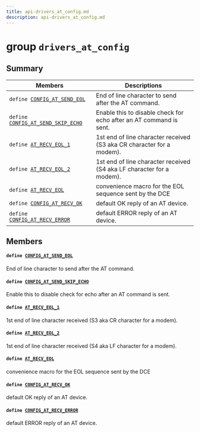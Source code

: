 ```yaml
---
title: api-drivers_at_config.md
description: api-drivers_at_config.md
---
```

# group `drivers_at_config` 

## Summary

 Members                        | Descriptions                                
--------------------------------|---------------------------------------------
`define `[`CONFIG_AT_SEND_EOL`](#group__drivers__at__config_1ga1bbe0696da476d39ebb81e63915debf2)            | End of line character to send after the AT command.
`define `[`CONFIG_AT_SEND_SKIP_ECHO`](#group__drivers__at__config_1ga5d8ace7feb8881f0220a3f5ccf4b60ad)            | Enable this to disable check for echo after an AT command is sent.
`define `[`AT_RECV_EOL_1`](#group__drivers__at__config_1ga07ac5c053e64d6b153827150f4d85bca)            | 1st end of line character received (S3 aka CR character for a modem).
`define `[`AT_RECV_EOL_2`](#group__drivers__at__config_1gae6493ca647dfa21b4ac068ca9079a19f)            | 1st end of line character received (S4 aka LF character for a modem).
`define `[`AT_RECV_EOL`](#group__drivers__at__config_1ga012ba99e86c90429742f569bd9b1f36f)            | convenience macro for the EOL sequence sent by the DCE
`define `[`CONFIG_AT_RECV_OK`](#group__drivers__at__config_1ga94794b813aec103907b1ff70937e9bd8)            | default OK reply of an AT device.
`define `[`CONFIG_AT_RECV_ERROR`](#group__drivers__at__config_1gafac8c8c7d5ea02c15f4ce01b91f0b622)            | default ERROR reply of an AT device.

## Members

#### `define `[`CONFIG_AT_SEND_EOL`](#group__drivers__at__config_1ga1bbe0696da476d39ebb81e63915debf2) 

End of line character to send after the AT command.

#### `define `[`CONFIG_AT_SEND_SKIP_ECHO`](#group__drivers__at__config_1ga5d8ace7feb8881f0220a3f5ccf4b60ad) 

Enable this to disable check for echo after an AT command is sent.

#### `define `[`AT_RECV_EOL_1`](#group__drivers__at__config_1ga07ac5c053e64d6b153827150f4d85bca) 

1st end of line character received (S3 aka CR character for a modem).

#### `define `[`AT_RECV_EOL_2`](#group__drivers__at__config_1gae6493ca647dfa21b4ac068ca9079a19f) 

1st end of line character received (S4 aka LF character for a modem).

#### `define `[`AT_RECV_EOL`](#group__drivers__at__config_1ga012ba99e86c90429742f569bd9b1f36f) 

convenience macro for the EOL sequence sent by the DCE

#### `define `[`CONFIG_AT_RECV_OK`](#group__drivers__at__config_1ga94794b813aec103907b1ff70937e9bd8) 

default OK reply of an AT device.

#### `define `[`CONFIG_AT_RECV_ERROR`](#group__drivers__at__config_1gafac8c8c7d5ea02c15f4ce01b91f0b622) 

default ERROR reply of an AT device.

